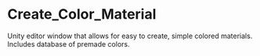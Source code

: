 # Create_Color_Material
Unity editor window that allows for easy to create, simple colored materials.  Includes database of premade colors.
